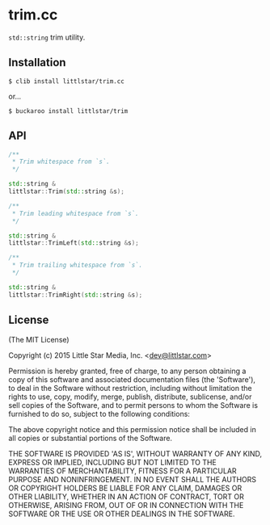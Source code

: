 
# trim.cc

  `std::string` trim utility.

## Installation



    $ clib install littlstar/trim.cc

or... 

    $ buckaroo install littlstar/trim

## API

```c++
/**
 * Trim whitespace from `s`.
 */

std::string &
littlstar::Trim(std::string &s);

/**
 * Trim leading whitespace from `s`.
 */

std::string &
littlstar::TrimLeft(std::string &s);

/**
 * Trim trailing whitespace from `s`.
 */

std::string &
littlstar::TrimRight(std::string &s);
```

## License

(The MIT License)

Copyright (c) 2015 Little Star Media, Inc. &lt;dev@littlstar.com&gt;

Permission is hereby granted, free of charge, to any person obtaining
a copy of this software and associated documentation files (the
'Software'), to deal in the Software without restriction, including
without limitation the rights to use, copy, modify, merge, publish,
distribute, sublicense, and/or sell copies of the Software, and to
permit persons to whom the Software is furnished to do so, subject to
the following conditions:

The above copyright notice and this permission notice shall be
included in all copies or substantial portions of the Software.

THE SOFTWARE IS PROVIDED 'AS IS', WITHOUT WARRANTY OF ANY KIND,
EXPRESS OR IMPLIED, INCLUDING BUT NOT LIMITED TO THE WARRANTIES OF
MERCHANTABILITY, FITNESS FOR A PARTICULAR PURPOSE AND NONINFRINGEMENT.
IN NO EVENT SHALL THE AUTHORS OR COPYRIGHT HOLDERS BE LIABLE FOR ANY
CLAIM, DAMAGES OR OTHER LIABILITY, WHETHER IN AN ACTION OF CONTRACT,
TORT OR OTHERWISE, ARISING FROM, OUT OF OR IN CONNECTION WITH THE
SOFTWARE OR THE USE OR OTHER DEALINGS IN THE SOFTWARE.
